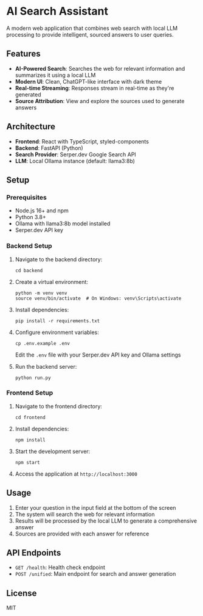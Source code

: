 # AI Search Assistant

A modern web application that combines web search with local LLM processing to provide intelligent, sourced answers to user queries.

## Features

- **AI-Powered Search**: Searches the web for relevant information and summarizes it using a local LLM
- **Modern UI**: Clean, ChatGPT-like interface with dark theme
- **Real-time Streaming**: Responses stream in real-time as they're generated
- **Source Attribution**: View and explore the sources used to generate answers

## Architecture

- **Frontend**: React with TypeScript, styled-components
- **Backend**: FastAPI (Python)
- **Search Provider**: Serper.dev Google Search API
- **LLM**: Local Ollama instance (default: llama3:8b)

## Setup

### Prerequisites

- Node.js 16+ and npm
- Python 3.8+
- Ollama with llama3:8b model installed
- Serper.dev API key

### Backend Setup

1. Navigate to the backend directory:
   ```
   cd backend
   ```

2. Create a virtual environment:
   ```
   python -m venv venv
   source venv/bin/activate  # On Windows: venv\Scripts\activate
   ```

3. Install dependencies:
   ```
   pip install -r requirements.txt
   ```

4. Configure environment variables:
   ```
   cp .env.example .env
   ```
   Edit the `.env` file with your Serper.dev API key and Ollama settings

5. Run the backend server:
   ```
   python run.py
   ```

### Frontend Setup

1. Navigate to the frontend directory:
   ```
   cd frontend
   ```

2. Install dependencies:
   ```
   npm install
   ```

3. Start the development server:
   ```
   npm start
   ```

4. Access the application at `http://localhost:3000`

## Usage

1. Enter your question in the input field at the bottom of the screen
2. The system will search the web for relevant information
3. Results will be processed by the local LLM to generate a comprehensive answer
4. Sources are provided with each answer for reference

## API Endpoints

- `GET /health`: Health check endpoint
- `POST /unified`: Main endpoint for search and answer generation

## License

MIT 